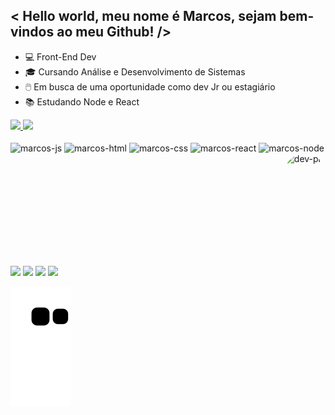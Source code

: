 ## < Hello world, meu nome é Marcos, sejam bem-vindos ao meu Github! />

- 💻 Front-End Dev
- 🎓 Cursando Análise e Desenvolvimento de Sistemas
- 🖱️ Em busca de uma oportunidade como dev Jr ou estagiário
- 📚 Estudando Node e React

<div>
<a href="https://www.linkedin.com/in/mhplimadev/">
<img height="180em" src="https://github-readme-stats.vercel.app/api?username=marquenrique&show_icons=true&hide=contribs&theme=nightowl&include_all_comites=true&count_private=true"/>
<img height="180em" src="https://github-readme-stats.vercel.app/api/top-langs/?username=marquenrique&theme=nightowl"/>
</div>

<div style="display: inline-block"><br>
<img align="center" alt="marcos-js" height="50" width="60" src="https://cdn.jsdelivr.net/gh/devicons/devicon/icons/javascript/javascript-original.svg"/>
<img align="center" alt="marcos-html" height="50" width="60" src="https://cdn.jsdelivr.net/gh/devicons/devicon/icons/html5/html5-plain.svg"/>
<img align="center" alt="marcos-css" height="50" width="60" src="https://cdn.jsdelivr.net/gh/devicons/devicon/icons/css3/css3-original.svg"/>
<img align="center" alt="marcos-react" height="50" width="60" src="https://cdn.jsdelivr.net/gh/devicons/devicon/icons/react/react-original.svg"/>
<img align="center" alt="marcos-node" height="50" width="60" src="https://cdn.jsdelivr.net/gh/devicons/devicon/icons/nodejs/nodejs-original.svg"/>
<img align="right" alt="dev-pic" height="150" style="border-radius:50px"; src="https://cdn.pixabay.com/photo/2019/10/09/07/28/development-4536630_960_720.png"/>
</div>

##

<div> 
  <a href="https://www.instagram.com/marcoshpl_" target="_blank"><img src="https://img.shields.io/badge/-Instagram-%23E4405F?style=for-the-badge&logo=instagram&logoColor=white" target="_blank"></a>
  <a href = "mailto:marcoshpdev@gmail.com"><img src="https://img.shields.io/badge/-Gmail-%23333?style=for-the-badge&logo=gmail&logoColor=white" target="_blank"></a>
  <a href="https://www.linkedin.com/in/mhplimadev/" target="_blank"><img src="https://img.shields.io/badge/-LinkedIn-%230077B5?style=for-the-badge&logo=linkedin&logoColor=white" target="_blank"></a> 
  <a href="https://wa.me/5581998727734/" target="_blank"><img src="https://img.shields.io/badge/WhatsApp-25D366?style=for-the-badge&logo=whatsapp&logoColor=white" target="_blank"></a> 
 
  ![Snake animation](https://github.com/marquenrique/marquenrique/blob/output/github-contribution-grid-snake.svg)
 
</div>
